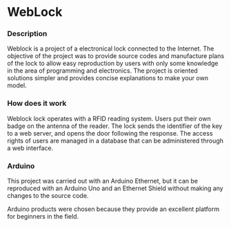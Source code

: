 WebLock
=======

### Description

Weblock is a project of a electronical lock connected to the Internet. The objective of the project was to provide source codes and manufacture plans of the lock to allow easy reproduction by users with only some knowledge in the area of programming and electronics. The project is oriented solutions simpler and provides concise explanations to make your own model.

### How does it work

Weblock lock operates with a RFID reading system. Users put their own badge on the antenna of the reader. The lock sends the identifier of the key to a web server, and opens the door following the response. The access rights of users are managed in a database that can be administered through a web interface.

### Arduino

This project was carried out with an Arduino Ethernet, but it can be reproduced with an Arduino Uno and an Ethernet Shield without making any changes to the source code. 

Arduino products were chosen because they provide an excellent platform for beginners in the field.
